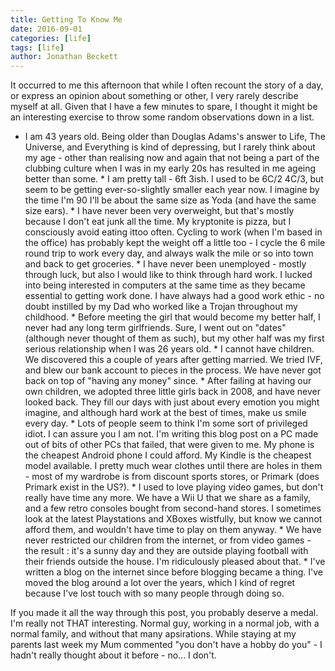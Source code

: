 ```yaml
---
title: Getting To Know Me
date: 2016-09-01
categories: [life]
tags: [life]
author: Jonathan Beckett
---
```


It occurred to me this afternoon that while I often recount the story of a day, or express an opinion about something or other, I very rarely describe myself at all. Given that I have a few minutes to spare, I thought it might be an interesting exercise to throw some random observations down in a list.

 * I am 43 years old. Being older than Douglas Adams's answer to Life, The    Universe, and Everything is kind of depressing, but I rarely think about my    age - other than realising now and again that not being a part of the    clubbing culture when I was in my early 20s has resulted in me ageing better    than some.          * I am pretty tall - 6ft 3ish. I used to be 6C/2 4C/3, but seem to be getting    ever-so-slightly smaller each year now. I imagine by the time I'm 90 I'll be    about the same size as Yoda (and have the same size ears).          * I have never been very overweight, but that's mostly because I don't eat junk    all the time. My kryptonite is pizza, but I consciously avoid eating ittoo    often. Cycling to work (when I'm based in the office) has probably kept the    weight off a little too - I cycle the 6 mile round trip to work every day,    and always walk the mile or so into town and back to get groceries.          * I have never been unemployed - mostly through luck, but also I would like to    think through hard work. I lucked into being interested in computers at the    same time as they became essential to getting work done. I have always had a    good work ethic - no doubt instilled by my Dad who worked like a Trojan    throughout my childhood.          * Before meeting the girl that would become my better half, I never had any    long term girlfriends. Sure, I went out on "dates" (although never thought of    them as such), but my other half was my first serious relationship when I was    26 years old.          * I cannot have children. We discovered this a couple of years after getting    married. We tried IVF, and blew our bank account to pieces in the process. We    have never got back on top of "having any money" since.          * After failing at having our own children, we adopted three little girls back    in 2008, and have never looked back. They fill our days with just about every    emotion you might imagine, and although hard work at the best of times, make    us smile every day.          * Lots of people seem to think I'm some sort of privileged idiot. I can assure    you I am not. I'm writing this blog post on a PC made out of bits of other    PCs that failed, that were given to me. My phone is the cheapest Android    phone I could afford. My Kindle is the cheapest model available. I pretty    much wear clothes until there are holes in them - most of my wardrobe is from    discount sports stores, or Primark (does Primark exist in the US?).          * I used to love playing video games, but don't really have time any more. We    have a Wii U that we share as a family, and a few retro consoles bought from    second-hand stores. I sometimes look at the latest Playstations and XBoxes    wistfully, but know we cannot afford them, and wouldn't have time to play on    them anyway.          * We have never restricted our children from the internet, or from video games    - the result : it's a sunny day and they are outside playing football with    their friends outside the house. I'm ridiculously pleased about that.          * I've written a blog on the internet since before blogging became a thing.    I've moved the blog around a lot over the years, which I kind of regret    because I've lost touch with so many people through doing so.        

If you made it all the way through this post, you probably deserve a medal. I'm really not THAT interesting. Normal guy, working in a normal job, with a normal family, and without that many apsirations. While staying at my parents last week my Mum commented "you don't have a hobby do you" - I hadn't really thought about it before - no... I don't.